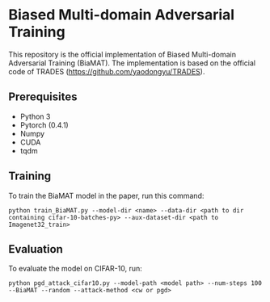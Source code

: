 # Biased Multi-domain Adversarial Training

This repository is the official implementation of Biased Multi-domain Adversarial Training (BiaMAT).
The implementation is based on the official code of TRADES (https://github.com/yaodongyu/TRADES).

## Prerequisites

* Python 3
* Pytorch (0.4.1)
* Numpy
* CUDA
* tqdm

## Training

To train the BiaMAT model in the paper, run this command:

```train
python train_BiaMAT.py --model-dir <name> --data-dir <path to dir containing cifar-10-batches-py> --aux-dataset-dir <path to Imagenet32_train>
```

## Evaluation

To evaluate the model on CIFAR-10, run:

```eval
python pgd_attack_cifar10.py --model-path <model path> --num-steps 100 --BiaMAT --random --attack-method <cw or pgd>
```

